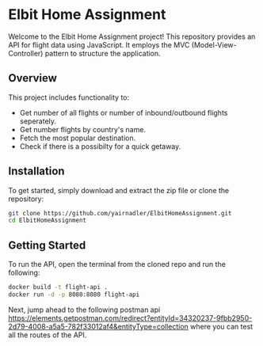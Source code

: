 # Elbit Home Assignment

Welcome to the Elbit Home Assignment project! This repository provides an API for flight data using JavaScript. It employs the MVC (Model-View-Controller) pattern to structure the application.

## Overview

This project includes functionality to:

- Get number of all flights or number of inbound/outbound flights seperately.
- Get number flights by country's name.
- Fetch the most popular destination.
- Check if there is a possibilty for a quick getaway.

## Installation

To get started, simply download and extract the zip file or clone the repository:

```bash
git clone https://github.com/yairnadler/ElbitHomeAssignment.git
cd ElbitHomeAssignment
```

## Getting Started

To run the API, open the terminal from the cloned repo and run the following:

```bash
docker build -t flight-api .
docker run -d -p 8080:8080 flight-api
```

Next, jump ahead to the following postman api https://elements.getpostman.com/redirect?entityId=34320237-9fbb2950-2d79-4008-a5a5-782f33012af4&entityType=collection where you can test all the routes of the API.
